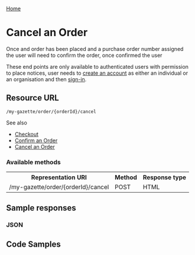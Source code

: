 [Home](../home.md)

# Cancel an Order #
Once and order has been placed and a purchase order number assigned the user will need to confirm the order, once confirmed the user 

These end points are only available to authenticated users with permission to place notices, user needs  to [create an account](../authentication/registration.md) as either an individual or an organisation and then [sign-in](../authentication/sign-in.md).

## Resource URL ##

`/my-gazette/order/{orderId}/cancel`

See also

- [Checkout](../../basket/checkout.md)
- [Confirm an Order](confirm.md)
- [Cancel an Order](cancel.md)

### Available methods ###

<table>
<tr>
	<th>Representation URI</th>
	<th>Method</th>
	<th>Response type</th>
</tr>
<tr>
	<td rowspan=2>/my-gazette/order/{orderId}/cancel</td>
	<td>POST</td>
	<td>HTML</td>
</tr>
</table>


## Sample responses ##


### JSON ###

## Code Samples ##